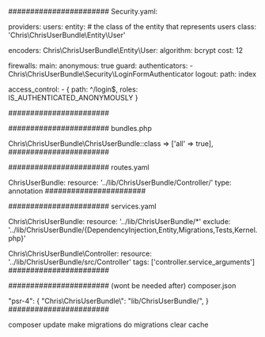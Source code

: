#######################
Security.yaml:

providers:
    users:
        entity:
            # the class of the entity that represents users
            class: 'Chris\ChrisUserBundle\Entity\User'

encoders:
    Chris\ChrisUserBundle\Entity\User:
        algorithm: bcrypt
        cost: 12
        
firewalls:
        main:
            anonymous: true
            guard:
                authenticators:
                    - Chris\ChrisUserBundle\Security\LoginFormAuthenticator
            logout:
                path: index
            
access_control:
        - { path: ^/login$, roles: IS_AUTHENTICATED_ANONYMOUSLY }
        
#######################

#######################
bundles.php
        
Chris\ChrisUserBundle\ChrisUserBundle::class => ['all' => true],
#######################

#######################
routes.yaml

ChrisUserBundle:
      resource: '../lib/ChrisUserBundle/Controller/'
      type:     annotation
#######################

#######################
services.yaml

Chris\ChrisUserBundle\:
        resource: '../lib/ChrisUserBundle/*'
        exclude: '../lib/ChrisUserBundle/{DependencyInjection,Entity,Migrations,Tests,Kernel.php}'

Chris\ChrisUserBundle\Controller\:
        resource: '../lib/ChrisUserBundle/src/Controller'
        tags: ['controller.service_arguments']
#######################

#######################
(wont be needed after)
composer.json

"psr-4": {
        "Chris\\ChrisUserBundle\\": "lib/ChrisUserBundle/",
        }
#######################

composer update
make migrations 
do migrations
clear cache
